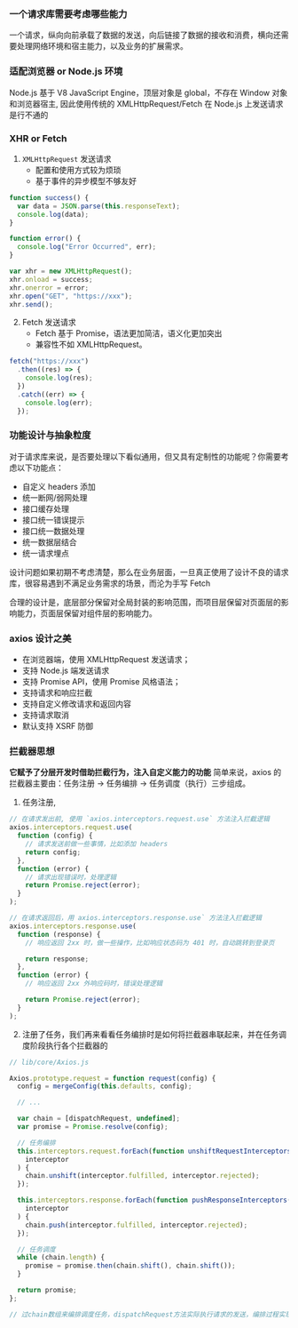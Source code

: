 ### 一个请求库需要考虑哪些能力

一个请求，纵向向前承载了数据的发送，向后链接了数据的接收和消费，横向还需要处理网络环境和宿主能力，以及业务的扩展需求。

### 适配浏览器 or Node.js 环境

Node.js 基于 V8 JavaScript Engine，顶层对象是 global，不存在 Window 对象和浏览器宿主, 因此使用传统的 XMLHttpRequest/Fetch 在 Node.js 上发送请求是行不通的

### XHR or Fetch

1. `XMLHttpRequest` 发送请求
   - 配置和使用方式较为烦琐
   - 基于事件的异步模型不够友好

```js
function success() {
  var data = JSON.parse(this.responseText);
  console.log(data);
}

function error() {
  console.log("Error Occurred", err);
}

var xhr = new XMLHttpRequest();
xhr.onload = success;
xhr.onerror = error;
xhr.open("GET", "https://xxx");
xhr.send();
```

2. Fetch 发送请求
   - Fetch 基于 Promise，语法更加简洁，语义化更加突出
   - 兼容性不如 XMLHttpRequest。

```js
fetch("https://xxx")
  .then((res) => {
    console.log(res);
  })
  .catch((err) => {
    console.log(err);
  });
```

### 功能设计与抽象粒度

对于请求库来说，是否要处理以下看似通用，但又具有定制性的功能呢？你需要考虑以下功能点：

- 自定义 headers 添加
- 统一断网/弱网处理
- 接口缓存处理
- 接口统一错误提示
- 接口统一数据处理
- 统一数据层结合
- 统一请求埋点

设计问题如果初期不考虑清楚，那么在业务层面，一旦真正使用了设计不良的请求库，很容易遇到不满足业务需求的场景，而沦为手写 Fetch

合理的设计是，底层部分保留对全局封装的影响范围，而项目层保留对页面层的影响能力，页面层保留对组件层的影响能力。

### axios 设计之美

- 在浏览器端，使用 XMLHttpRequest 发送请求；
- 支持 Node.js 端发送请求
- 支持 Promise API，使用 Promise 风格语法；
- 支持请求和响应拦截
- 支持自定义修改请求和返回内容
- 支持请求取消
- 默认支持 XSRF 防御

### 拦截器思想

**它赋予了分层开发时借助拦截行为，注入自定义能力的功能** 简单来说，axios 的拦截器主要由：任务注册 → 任务编排 → 任务调度（执行）三步组成。

1. 任务注册,

```js
// 在请求发出前, 使用 `axios.interceptors.request.use` 方法注入拦截逻辑
axios.interceptors.request.use(
  function (config) {
    // 请求发送前做一些事情，比如添加 headers
    return config;
  },
  function (error) {
    // 请求出现错误时，处理逻辑
    return Promise.reject(error);
  }
);

// 在请求返回后，用 axios.interceptors.response.use` 方法注入拦截逻辑
axios.interceptors.response.use(
  function (response) {
    // 响应返回 2xx 时，做一些操作，比如响应状态码为 401 时，自动跳转到登录页

    return response;
  },
  function (error) {
    // 响应返回 2xx 外响应码时，错误处理逻辑

    return Promise.reject(error);
  }
);
```

2. 注册了任务，我们再来看看任务编排时是如何将拦截器串联起来，并在任务调度阶段执行各个拦截器的

```js
// lib/core/Axios.js

Axios.prototype.request = function request(config) {
  config = mergeConfig(this.defaults, config);

  // ...

  var chain = [dispatchRequest, undefined];
  var promise = Promise.resolve(config);

  // 任务编排
  this.interceptors.request.forEach(function unshiftRequestInterceptors(
    interceptor
  ) {
    chain.unshift(interceptor.fulfilled, interceptor.rejected);
  });

  this.interceptors.response.forEach(function pushResponseInterceptors(
    interceptor
  ) {
    chain.push(interceptor.fulfilled, interceptor.rejected);
  });

  // 任务调度
  while (chain.length) {
    promise = promise.then(chain.shift(), chain.shift());
  }

  return promise;
};

// 过chain数组来编排调度任务，dispatchRequest方法实际执行请求的发送，编排过程实现：在实际发送请求的方法dispatchRequest前插入请求拦截器，在dispatchRequest方法后，插入响应拦截器。
```
